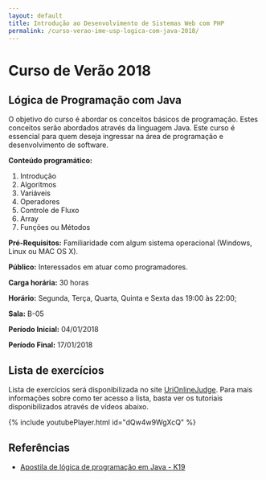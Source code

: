 ```yaml
---
layout: default
title: Introdução ao Desenvolvimento de Sistemas Web com PHP
permalink: /curso-verao-ime-usp-logica-com-java-2018/
---
```


# Curso de Verão 2018

## Lógica de Programação com Java

O objetivo do curso é abordar os conceitos básicos de programação. Estes conceitos serão abordados através da linguagem Java. Este curso é essencial para quem deseja ingressar na área de programação e desenvolvimento de software.

**Conteúdo programático:**
1. Introdução
2. Algoritmos
3. Variáveis
4. Operadores
5. Controle de Fluxo
6. Array
7. Funções ou Métodos

**Pré-Requisitos:** Familiaridade com algum sistema operacional (Windows, Linux ou MAC OS X).

**Público:** Interessados em atuar como programadores.

**Carga horária:** 30 horas

**Horário:** Segunda, Terça, Quarta, Quinta e Sexta das 19:00 às 22:00;

**Sala:** B-05

**Período Inicial:** 04/01/2018

**Período Final:** 17/01/2018

## Lista de exercícios

Lista de exercícios será disponibilizada no site [UriOnlineJudge](https://www.urionlinejudge.com.br). Para mais informações sobre como ter acesso a lista, basta ver os tutoriais disponibilizados através de vídeos abaixo.

{% include youtubePlayer.html id="dQw4w9WgXcQ" %}



## Referências

* [Apostila de lógica de programação em Java - K19](https://mrezende.github.io/assets/apostila-logica-de-programacao-java-k19.pdf)
